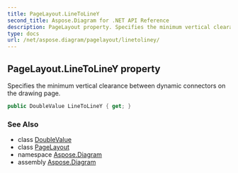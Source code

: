 ```yaml
---
title: PageLayout.LineToLineY
second_title: Aspose.Diagram for .NET API Reference
description: PageLayout property. Specifies the minimum vertical clearance between dynamic connectors on the drawing page
type: docs
url: /net/aspose.diagram/pagelayout/linetoliney/
---
```

## PageLayout.LineToLineY property

Specifies the minimum vertical clearance between dynamic connectors on the drawing page.

```csharp
public DoubleValue LineToLineY { get; }
```

### See Also

* class [DoubleValue](../../doublevalue/)
* class [PageLayout](../)
* namespace [Aspose.Diagram](../../pagelayout/)
* assembly [Aspose.Diagram](../../../)


